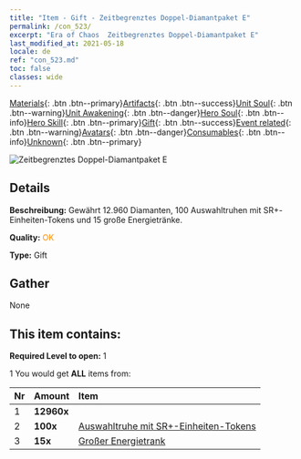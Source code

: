 ```yaml
---
title: "Item - Gift - Zeitbegrenztes Doppel-Diamantpaket E"
permalink: /con_523/
excerpt: "Era of Chaos  Zeitbegrenztes Doppel-Diamantpaket E"
last_modified_at: 2021-05-18
locale: de
ref: "con_523.md"
toc: false
classes: wide
---
```

 [Materials](/ItemsDE/){: .btn .btn--primary}[Artifacts](/ItemsDE/Artifacts/){: .btn .btn--success}[Unit Soul](/ItemsDE/UnitSoul/){: .btn .btn--warning}[Unit Awakening](/ItemsDE/UnitAwakening/){: .btn .btn--danger}[Hero Soul](/ItemsDE/HeroSoul/){: .btn .btn--info}[Hero Skill](/ItemsDE/HeroSkill/){: .btn .btn--primary}[Gift](/ItemsDE/Gift/){: .btn .btn--success}[Event related](/ItemsDE/Events/){: .btn .btn--warning}[Avatars](/ItemsDE/Avatars/){: .btn .btn--danger}[Consumables](/ItemsDE/Consumables/){: .btn .btn--info}[Unknown](/ItemsDE/Unknown/){: .btn .btn--primary}

 ![Zeitbegrenztes Doppel-Diamantpaket E](/images/t/i_907196.png)

## Details
 **Beschreibung:** Gewährt 12.960 Diamanten, 100 Auswahltruhen mit SR+-Einheiten-Tokens und 15 große Energietränke.

 **Quality:** <span style="color: #FF8C00">OK</span>

 **Type:** Gift

## Gather

  None

## This item contains:

 **Required Level to open:** 1

 1 You would get **ALL** items  from:

  | Nr | Amount |     Item    |
  |:---|:-------|:------------|
  | 1 |  **12960x** | <i class="fas fa-gem"/> |  | 
  | 2 |  **100x** | [Auswahltruhe mit SR+-Einheiten-Tokens](/ItemsDE/con_1619/) |  | 
  | 3 |  **15x** | [Großer Energietrank](/ItemsDE/con_706/) |  | 
